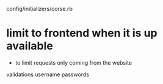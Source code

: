 config/initializers/corse.rb
  # limit to frontend when it is up available
  - to limit requests only coming from the website

validations
  username
  passwords 
